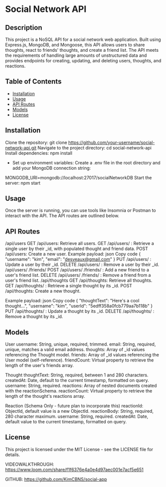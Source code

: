 # Social Network API

## Description
This project is a NoSQL API for a social network web application. Built using Express.js, MongoDB, and Mongoose, this API allows users to share thoughts, react to friends' thoughts, and create a friend list. The API meets the requirements of handling large amounts of unstructured data and provides endpoints for creating, updating, and deleting users, thoughts, and reactions.

## Table of Contents

- [Installation](#installation)
- [Usage](#usage)
- [API Routes](#api-routes)
- [Models](#models)
- [License](#license)



## Installation
Clone the repository: git clone https://github.com/your-username/social-network-api.git
Navigate to the project directory: cd social-network-api
Install dependencies: npm install

* Set up environment variables: Create a .env file in the root directory and add your MongoDB connection string:

MONGODB_URI=mongodb://localhost:27017/socialNetworkDB
Start the server: npm start

## Usage
Once the server is running, you can use tools like Insomnia or Postman to interact with the API. The API routes are outlined below.

## API Routes
/api/users
GET /api/users: Retrieve all users.
GET /api/users/
: Retrieve a single user by their _id, with populated thought and friend data.
POST /api/users: Create a new user. Example payload:
json
Copy code
{
  "username": "kim",
  "email": "desveaux@gmail.com"
}
PUT /api/users/
: Update a user by their _id.
DELETE /api/users/
: Remove a user by their _id. 
/api/users/
/friends/
POST /api/users/
/friends/
: Add a new friend to a user's friend list.
DELETE /api/users/
/friends/
: Remove a friend from a user's friend list.
/api/thoughts
GET /api/thoughts: Retrieve all thoughts.
GET /api/thoughts/
: Retrieve a single thought by its _id.
POST /api/thoughts: Create a new thought. 

Example payload:
json
Copy code
{
  "thoughtText": "Here's a cool thought...",
  "username": "kim",
  "userId": "5edff358a0fcb779aa7b118b"
}
PUT /api/thoughts/
: Update a thought by its _id.
DELETE /api/thoughts/
: Remove a thought by its _id.


## Models

User
username: String, unique, required, trimmed.
email: String, required, unique, matches a valid email address.
thoughts: Array of _id values referencing the Thought model.
friends: Array of _id values referencing the User model (self-reference).
friendCount: Virtual property to retrieve the length of the user's friends array.

Thought
thoughtText: String, required, between 1 and 280 characters.
createdAt: Date, default to the current timestamp, formatted on query.
username: String, required.
reactions: Array of nested documents created with the reactionSchema.
reactionCount: Virtual property to retrieve the length of the thought's reactions array.

Reaction (Schema Only - future plan to incorporate this)
reactionId: ObjectId, default value is a new ObjectId.
reactionBody: String, required, 280 character maximum.
username: String, required.
createdAt: Date, default value to the current timestamp, formatted on query.

## License
This project is licensed under the MIT License - see the LICENSE file for details.

VIDEOWALKTHROUGH: https://www.loom.com/share/f1f6376e4a0e4d97aec001e7acf5e651

GITHUB: https://github.com/KimCBNS/social-app

